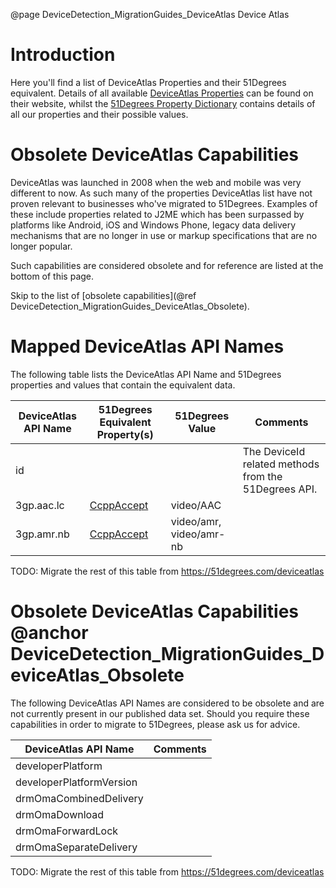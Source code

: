@page DeviceDetection_MigrationGuides_DeviceAtlas Device Atlas

# Introduction

Here you'll find a list of DeviceAtlas Properties and their 51Degrees equivalent. 
Details of all available [DeviceAtlas Properties](https://deviceatlas.com/device-data/properties) can be found on their website, whilst the [51Degrees Property Dictionary](https://51degrees.com/resources/property-dictionary) contains details of all our properties and their possible values.


# Obsolete DeviceAtlas Capabilities

DeviceAtlas was launched in 2008 when the web and mobile was very different to now. As such many of the properties DeviceAtlas list have not proven relevant to businesses who've migrated to 51Degrees. 
Examples of these include properties related to J2ME which has been surpassed by platforms like Android, iOS and Windows Phone, legacy data delivery mechanisms that are no longer in use or markup specifications that are no longer popular.

Such capabilities are considered obsolete and for reference are listed at the bottom of this page.

Skip to the list of [obsolete capabilities](@ref DeviceDetection_MigrationGuides_DeviceAtlas_Obsolete).

# Mapped DeviceAtlas API Names

The following table lists the DeviceAtlas API Name and 51Degrees properties and values that contain the equivalent data.

|DeviceAtlas API Name|51Degrees Equivalent Property(s)|51Degrees Value|Comments|
|---|---|---|---|
|id|||The DeviceId related methods from the 51Degrees API.|
|3gp.aac.lc|[CcppAccept](https://51degrees.com/resources/property-dictionary#CcppAccept)|video/AAC||	 
|3gp.amr.nb|[CcppAccept](https://51degrees.com/resources/property-dictionary#CcppAccept)|video/amr, video/amr-nb||

TODO: Migrate the rest of this table from https://51degrees.com/deviceatlas

# Obsolete DeviceAtlas Capabilities @anchor DeviceDetection_MigrationGuides_DeviceAtlas_Obsolete

The following DeviceAtlas API Names are considered  to be obsolete and are not currently present in our published data set. Should you require these capabilities in order to migrate to 51Degrees, please ask us for advice.

|DeviceAtlas API Name|Comments|
|---|---|
|developerPlatform||	 
|developerPlatformVersion||
|drmOmaCombinedDelivery||
|drmOmaDownload||
|drmOmaForwardLock||
|drmOmaSeparateDelivery||

TODO: Migrate the rest of this table from https://51degrees.com/deviceatlas